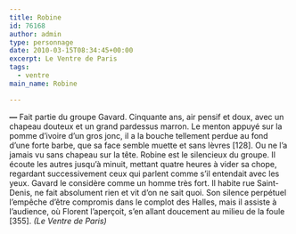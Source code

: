 ```yaml
---
title: Robine
id: 76168
author: admin
type: personnage
date: 2010-03-15T08:34:45+00:00
excerpt: Le Ventre de Paris
tags:
  - ventre
main_name: Robine

---
```

**—** Fait partie du groupe Gavard. Cinquante ans, air pensif et doux, avec un chapeau douteux et un grand pardessus marron. Le menton appuyé sur la pomme d&rsquo;ivoire d&rsquo;un gros jonc, il a la bouche tellement perdue au fond d&rsquo;une forte barbe, que sa face semble muette et sans lèvres [128]. Ou ne l&rsquo;a jamais vu sans chapeau sur la tête. Robine est le silencieux du groupe. Il écoute les autres jusqu&rsquo;à minuit, mettant quatre heures à vider sa chope, regardant successivement ceux qui parlent comme s&rsquo;il entendait avec les yeux. Gavard le considère comme un homme très fort. Il habite rue Saint-Denis, ne fait absolument rien et vit d&rsquo;on ne sait quoi. Son silence perpétuel l&rsquo;empêche d&rsquo;être compromis dans le complot des Halles, mais il assiste à l&rsquo;audience, où Florent l&rsquo;aperçoit, s&rsquo;en allant doucement au milieu de la foule [355]. _(Le Ventre de Paris)_